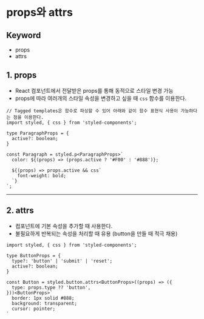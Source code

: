 # props와 attrs

## Keyword

- props
- attrs

## 1. props

- React 컴포넌트에서 전달받은 props를 통해 동적으로 스타일 변경 가능
- props에 따라 여러개의 스타일 속성을 변경하고 싶을 때 `css` 함수를 이용한다.

```tsx
// Tagged templates은 함수로 파싱할 수 있어 아래와 같이 함수 표현식 사용이 가능하다는 점을 이용한다.
import styled, { css } from 'styled-components';

type ParagraphProps = {
  active?: boolean; 
}

const Paragraph = styled.p<ParagraphProps>`
  color: ${(props) => (props.active ? '#F00' : '#888')};
  
  ${(props) => props.active && css`
    font-weight: bold;
  `}
`;
```

---

## 2. attrs

- 컴포넌트에 기본 속성을 추가할 때 사용한다.
- 불필요하게 반복되는 속성을 처리할 때 유용 (button을 만들 때 적극 채용)

<!-- type ButtonProps = React.ButtonHTMLAttributes<HTMLButtonElement> & { type?: 'submit' } -->
```tsx
import styled, { css } from 'styled-components';

type ButtonProps = {
  type?: 'button' | 'submit' | 'reset';
  active?: boolean;
}

const Button = styled.button.attrs<ButtonProps>((props) => ({
  type: props.type ?? 'button',
}))<ButtonProps>`
  border: 1px solid #888;
  background: transparent;
  cursor: pointer;
`
```
